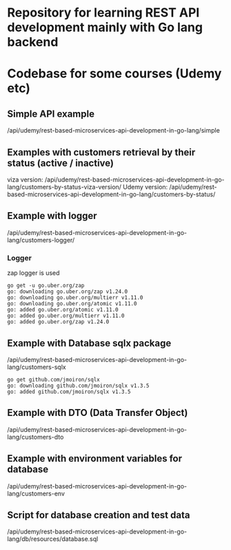 # Repository for learning REST API development mainly with Go lang backend
# Codebase for some courses (Udemy etc)

## Simple API example
/api/udemy/rest-based-microservices-api-development-in-go-lang/simple

## Examples with customers retrieval by their status (active / inactive)
viza version: /api/udemy/rest-based-microservices-api-development-in-go-lang/customers-by-status-viza-version/
Udemy version: /api/udemy/rest-based-microservices-api-development-in-go-lang/customers-by-status/

## Example with logger
/api/udemy/rest-based-microservices-api-development-in-go-lang/customers-logger/
### Logger
zap logger is used
```
go get -u go.uber.org/zap
go: downloading go.uber.org/zap v1.24.0
go: downloading go.uber.org/multierr v1.11.0
go: downloading go.uber.org/atomic v1.11.0
go: added go.uber.org/atomic v1.11.0
go: added go.uber.org/multierr v1.11.0
go: added go.uber.org/zap v1.24.0
```

## Example with Database sqlx package
/api/udemy/rest-based-microservices-api-development-in-go-lang/customers-sqlx
```
go get github.com/jmoiron/sqlx   
go: downloading github.com/jmoiron/sqlx v1.3.5
go: added github.com/jmoiron/sqlx v1.3.5
```

## Example with DTO (Data Transfer Object)
/api/udemy/rest-based-microservices-api-development-in-go-lang/customers-dto


## Example with environment variables for database 
/api/udemy/rest-based-microservices-api-development-in-go-lang/customers-env

## Script for database creation and test data
/api/udemy/rest-based-microservices-api-development-in-go-lang/db/resources/database.sql
